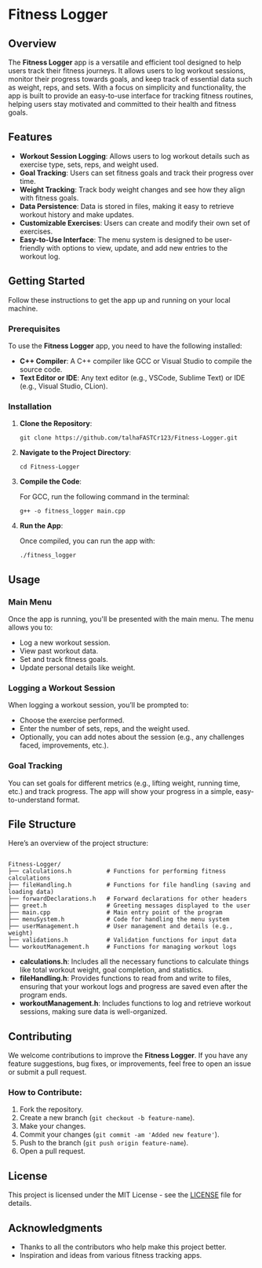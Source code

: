<!DOCTYPE html>
<html lang="en">
<head>
    <meta charset="UTF-8">
    <meta name="viewport" content="width=device-width, initial-scale=1.0">
    <title>Fitness Logger</title>
</head>
<body>

<h1>Fitness Logger</h1>

<h2>Overview</h2>
<p>The <strong>Fitness Logger</strong> app is a versatile and efficient tool designed to help users track their fitness journeys. It allows users to log workout sessions, monitor their progress towards goals, and keep track of essential data such as weight, reps, and sets. With a focus on simplicity and functionality, the app is built to provide an easy-to-use interface for tracking fitness routines, helping users stay motivated and committed to their health and fitness goals.</p>

<h2>Features</h2>
<ul>
    <li><strong>Workout Session Logging</strong>: Allows users to log workout details such as exercise type, sets, reps, and weight used.</li>
    <li><strong>Goal Tracking</strong>: Users can set fitness goals and track their progress over time.</li>
    <li><strong>Weight Tracking</strong>: Track body weight changes and see how they align with fitness goals.</li>
    <li><strong>Data Persistence</strong>: Data is stored in files, making it easy to retrieve workout history and make updates.</li>
    <li><strong>Customizable Exercises</strong>: Users can create and modify their own set of exercises.</li>
    <li><strong>Easy-to-Use Interface</strong>: The menu system is designed to be user-friendly with options to view, update, and add new entries to the workout log.</li>
</ul>

<h2>Getting Started</h2>
<p>Follow these instructions to get the app up and running on your local machine.</p>

<h3>Prerequisites</h3>
<p>To use the <strong>Fitness Logger</strong> app, you need to have the following installed:</p>
<ul>
    <li><strong>C++ Compiler</strong>: A C++ compiler like GCC or Visual Studio to compile the source code.</li>
    <li><strong>Text Editor or IDE</strong>: Any text editor (e.g., VSCode, Sublime Text) or IDE (e.g., Visual Studio, CLion).</li>
</ul>

<h3>Installation</h3>
<ol>
    <li><strong>Clone the Repository</strong>:
        <pre><code>git clone https://github.com/talhaFASTCr123/Fitness-Logger.git</code></pre>
    </li>
    <li><strong>Navigate to the Project Directory</strong>:
        <pre><code>cd Fitness-Logger</code></pre>
    </li>
    <li><strong>Compile the Code</strong>:
        <p>For GCC, run the following command in the terminal:</p>
        <pre><code>g++ -o fitness_logger main.cpp</code></pre>
    </li>
    <li><strong>Run the App</strong>:
        <p>Once compiled, you can run the app with:</p>
        <pre><code>./fitness_logger</code></pre>
    </li>
</ol>

<h2>Usage</h2>

<h3>Main Menu</h3>
<p>Once the app is running, you'll be presented with the main menu. The menu allows you to:</p>
<ul>
    <li>Log a new workout session.</li>
    <li>View past workout data.</li>
    <li>Set and track fitness goals.</li>
    <li>Update personal details like weight.</li>
</ul>

<h3>Logging a Workout Session</h3>
<p>When logging a workout session, you’ll be prompted to:</p>
<ul>
    <li>Choose the exercise performed.</li>
    <li>Enter the number of sets, reps, and the weight used.</li>
    <li>Optionally, you can add notes about the session (e.g., any challenges faced, improvements, etc.).</li>
</ul>

<h3>Goal Tracking</h3>
<p>You can set goals for different metrics (e.g., lifting weight, running time, etc.) and track progress. The app will show your progress in a simple, easy-to-understand format.</p>

<h2>File Structure</h2>
<p>Here’s an overview of the project structure:</p>
<pre><code>
Fitness-Logger/
├── calculations.h          # Functions for performing fitness calculations
├── fileHandling.h          # Functions for file handling (saving and loading data)
├── forwardDeclarations.h   # Forward declarations for other headers
├── greet.h                 # Greeting messages displayed to the user
├── main.cpp                # Main entry point of the program
├── menuSystem.h            # Code for handling the menu system
├── userManagement.h        # User management and details (e.g., weight)
├── validations.h           # Validation functions for input data
└── workoutManagement.h     # Functions for managing workout logs
</code></pre>

<ul>
    <li><strong>calculations.h</strong>: Includes all the necessary functions to calculate things like total workout weight, goal completion, and statistics.</li>
    <li><strong>fileHandling.h</strong>: Provides functions to read from and write to files, ensuring that your workout logs and progress are saved even after the program ends.</li>
    <li><strong>workoutManagement.h</strong>: Includes functions to log and retrieve workout sessions, making sure data is well-organized.</li>
</ul>

<h2>Contributing</h2>
<p>We welcome contributions to improve the <strong>Fitness Logger</strong>. If you have any feature suggestions, bug fixes, or improvements, feel free to open an issue or submit a pull request.</p>

<h3>How to Contribute:</h3>
<ol>
    <li>Fork the repository.</li>
    <li>Create a new branch (<code>git checkout -b feature-name</code>).</li>
    <li>Make your changes.</li>
    <li>Commit your changes (<code>git commit -am 'Added new feature'</code>).</li>
    <li>Push to the branch (<code>git push origin feature-name</code>).</li>
    <li>Open a pull request.</li>
</ol>

<h2>License</h2>
<p>This project is licensed under the MIT License - see the <a href="LICENSE">LICENSE</a> file for details.</p>

<h2>Acknowledgments</h2>
<ul>
    <li>Thanks to all the contributors who help make this project better.</li>
    <li>Inspiration and ideas from various fitness tracking apps.</li>
</ul>

</body>
</html>
